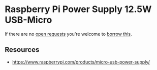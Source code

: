 # Raspberry Pi Power Supply 12.5W USB-Micro
If there are no [open requests](../../../../issues?q=is%3Aissue+is%3Aopen+%22Raspberry+Pi+Power+Supply+12.5W+USB-Micro%22) you're welcome to [borrow this](../../../../issues/new?title=Borrow+request+for+Raspberry+Pi+Power+Supply+12.5W+USB-Micro&body=1+piece+of+%5Bthis%5D%28..%2Fblob%2Fmain%2FParts%2FPower_Supplies%2FRaspberry_Pi_Power_Supply_12.5W_USB-Micro.md%29+for+~2+weeks.).

## Resources
- https://www.raspberrypi.com/products/micro-usb-power-supply/
